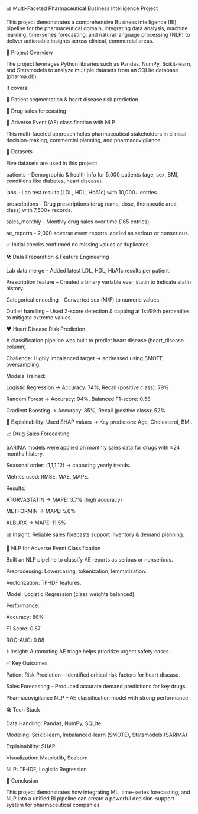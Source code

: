 📊 Multi-Faceted Pharmaceutical Business Intelligence Project

This project demonstrates a comprehensive Business Intelligence (BI) pipeline for the pharmaceutical domain, integrating data analysis, machine learning, time-series forecasting, and natural language processing (NLP) to deliver actionable insights across clinical, commercial  areas.

🚀 Project Overview

The project leverages Python libraries such as Pandas, NumPy, Scikit-learn, and Statsmodels to analyze multiple datasets from an SQLite database (pharma.db).

It covers:

👥 Patient segmentation & heart disease risk prediction

💊 Drug sales forecasting

📑 Adverse Event (AE) classification with NLP

This multi-faceted approach helps pharmaceutical stakeholders in clinical decision-making, commercial planning, and pharmacovigilance.

📂 Datasets

Five datasets are used in this project:

patients – Demographic & health info for 5,000 patients (age, sex, BMI, conditions like diabetes, heart disease).

labs – Lab test results (LDL, HDL, HbA1c) with 10,000+ entries.

prescriptions – Drug prescriptions (drug name, dose, therapeutic area, class) with 7,500+ records.

sales_monthly – Monthly drug sales over time (165 entries).

ae_reports – 2,000 adverse event reports labeled as serious or nonserious.

✅ Initial checks confirmed no missing values or duplicates.

🛠️ Data Preparation & Feature Engineering

Lab data merge – Added latest LDL, HDL, HbA1c results per patient.

Prescription feature – Created a binary variable ever_statin to indicate statin history.

Categorical encoding – Converted sex (M/F) to numeric values.

Outlier handling – Used Z-score detection & capping at 1st/99th percentiles to mitigate extreme values.

❤️ Heart Disease Risk Prediction

A classification pipeline was built to predict heart disease (heart_disease column).

Challenge: Highly imbalanced target → addressed using SMOTE oversampling.

Models Trained:

Logistic Regression → Accuracy: 74%, Recall (positive class): 79%

Random Forest → Accuracy: 94%, Balanced F1-score: 0.58

Gradient Boosting → Accuracy: 85%, Recall (positive class): 52%

🔎 Explainability:
Used SHAP values → Key predictors: Age, Cholesterol, BMI.

📈 Drug Sales Forecasting

SARIMA models were applied on monthly sales data for drugs with ≥24 months history.

Seasonal order: (1,1,1,12) → capturing yearly trends.

Metrics used: RMSE, MAE, MAPE.

Results:

ATORVASTATIN → MAPE: 3.7% (high accuracy)

METFORMIN → MAPE: 5.6%

ALBURX → MAPE: 11.5%

📊 Insight: Reliable sales forecasts support inventory & demand planning.

🧠 NLP for Adverse Event Classification

Built an NLP pipeline to classify AE reports as serious or nonserious.

Preprocessing: Lowercasing, tokenization, lemmatization.

Vectorization: TF-IDF features.

Model: Logistic Regression (class weights balanced).

Performance:

Accuracy: 86%

F1 Score: 0.87

ROC-AUC: 0.88

⚕️ Insight: Automating AE triage helps prioritize urgent safety cases.

✅ Key Outcomes

Patient Risk Prediction – Identified critical risk factors for heart disease.

Sales Forecasting – Produced accurate demand predictions for key drugs.

Pharmacovigilance NLP –  AE classification model with strong performance.

🛠️ Tech Stack

Data Handling: Pandas, NumPy, SQLite

Modeling: Scikit-learn, Imbalanced-learn (SMOTE), Statsmodels (SARIMA)

Explainability: SHAP

Visualization: Matplotlib, Seaborn

NLP: TF-IDF, Logistic Regression

📌 Conclusion

This project demonstrates how integrating ML, time-series forecasting, and NLP into a unified BI pipeline can create a powerful decision-support system for pharmaceutical companies.

